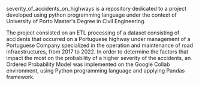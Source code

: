 severity_of_accidents_on_highways is a repository dedicated to a project developed using python programming language under the context of University of Porto Master's Degree in Civil Engineering. 

The project consisted on an ETL processing of a dataset consisting of accidents that occurred on a Portuguese highway under management of a Portuguese Company specialized in the operation and maintenance of road infraestructures, from 2017 to 2022. In order to determine the factors that impact the most on the probability of a higher severity of the accidents, an Ordered Probability Model was implemented on the Google Collab environment, using Python programming language and applying Pandas framework.
